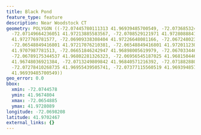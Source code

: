 ```yaml
---
title: Black Pond
feature_type: feature
description: Near Woodstock CT
geometry: POLYGON ((-72.07445780111313 41.96939485700549, -72.07368532491613 41.97124547384575,
  -72.07149664236051 41.97213885583567, -72.0708529121971 41.97280888410551, -72.07016626668914
  41.9727769781577, -72.06909338308404 41.97226648081166, -72.06724802328193 41.97185169870527,
  -72.06548849416801 41.97217076210381, -72.06548849416801 41.97201123060466, -72.06673303915122
  41.9707987781513, -72.06651846242947 41.96898005619979, -72.0670334465602 41.96760800352347,
  -72.06789175344537 41.96802281326323, -72.06956545187025 41.9681504464854, -72.07072416616441
  41.96748036921384, -72.0713249809842 41.96840571216392, -72.07188288045856 41.96920341081551,
  -72.07278410268735 41.96955439505741, -72.07377115560519 41.96939485700549, -72.07445780111313
  41.96939485700549))
geo_error: 0.0
bbox:
  xmin: -72.0744578
  ymin: 41.9674804
  xmax: -72.0654885
  ymax: 41.9728089
longitude: -72.0698208
latitude: 41.9702467
external_links: {}
---
```

